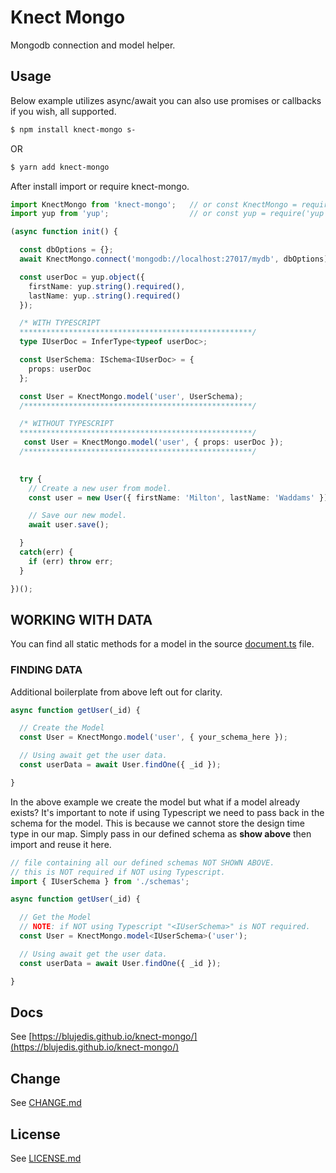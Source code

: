 # Knect Mongo

Mongodb connection and model helper.

## Usage

Below example utilizes async/await you can also use promises or callbacks if you wish, all supported.

```sh
$ npm install knect-mongo s-
```

OR

```sh
$ yarn add knect-mongo
```

After install import or require knect-mongo.

```ts
import KnectMongo from 'knect-mongo';   // or const KnectMongo = require('knect-mongo');
import yup from 'yup';                  // or const yup = require('yup');

(async function init() {

  const dbOptions = {};
  await KnectMongo.connect('mongodb://localhost:27017/mydb', dbOptions);

  const userDoc = yup.object({
    firstName: yup.string().required(),
    lastName: yup..string().required()
  });

  /* WITH TYPESCRIPT
  ****************************************************/
  type IUserDoc = InferType<typeof userDoc>;

  const UserSchema: ISchema<IUserDoc> = {
    props: userDoc
  };

  const User = KnectMongo.model('user', UserSchema);
  /***************************************************/

  /* WITHOUT TYPESCRIPT
  ****************************************************/
   const User = KnectMongo.model('user', { props: userDoc });
  /***************************************************/
  

  try {
    // Create a new user from model.
    const user = new User({ firstName: 'Milton', lastName: 'Waddams' });

    // Save our new model.
    await user.save(); 

  }
  catch(err) {
    if (err) throw err;
  }

})();
```

## WORKING WITH DATA

You can find all static methods for a model in the source [document.ts](https://github.com/blujedis/knect-mongo/blob/master/src/document.ts) file.

### FINDING DATA

Additional boilerplate from above left out for clarity.

```ts
async function getUser(_id) {

  // Create the Model
  const User = KnectMongo.model('user', { your_schema_here });

  // Using await get the user data.
  const userData = await User.findOne({ _id });

}
```

In the above example we create the model but what if a model already exists? It's important to note if using Typescript we need to pass back in the schema for the model. This is because we cannot store the design time type in our map. Simply pass in our defined schema as **show above** then import and reuse it here.

```ts
// file containing all our defined schemas NOT SHOWN ABOVE.
// this is NOT required if NOT using Typescript.
import { IUserSchema } from './schemas'; 

async function getUser(_id) {

  // Get the Model
  // NOTE: if NOT using Typescript "<IUserSchema>" is NOT required.
  const User = KnectMongo.model<IUserSchema>('user');

  // Using await get the user data.
  const userData = await User.findOne({ _id });

}
```

## Docs

See [https://blujedis.github.io/knect-mongo/](https://blujedis.github.io/knect-mongo/)

## Change

See [CHANGE.md](CHANGE.md)

## License

See [LICENSE.md](LICENSE)

